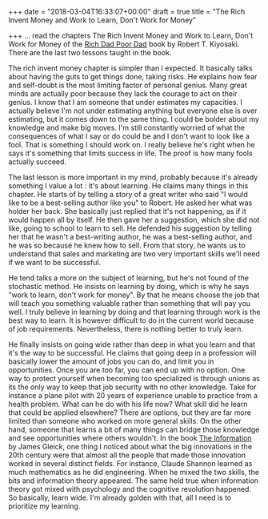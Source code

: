 +++
date = "2018-03-04T16:33:07+00:00"
draft = true
title = "The Rich Invent Money and Work to Learn, Don't Work for Money"

+++
... read the chapters The Rich Invent Money and Work to Learn, Don't Work for Money of the [Rich Dad Poor Dad](https://www.amazon.com/Rich-Dad-Poor-Teach-Middle/dp/1612680003/ref=as_sl_pc_tf_til?tag=grochat-20&linkCode=w00&linkId=ab72ed8229dbb0b9183b7c8af3a738c8&creativeASIN=1612680003) book by Robert T. Kiyosaki. There are the last two lessons taught in the book.

The rich invent money chapter is simpler than I expected. It basically talks about having the guts to get things done, taking risks. He explains how fear and self-doubt is the most limiting factor of personal genius. Many great minds are actually poor because they lack the courage to act on their genius. I know that I am someone that under estimates my capacities. I actually believe I'm not under estimating anything but everyone else is over estimating, but it comes down to the same thing. I could be bolder about my knowledge and make big moves. I'm still constantly worried of what the consequences of what I say or do could be and I don't want to look like a fool. That is something I should work on. I really believe he's right when he says it's something that limits success in life. The proof is how many fools actually succeed.

The last lesson is more important in my mind, probably because it's already something I value a lot : it's about learning. He claims many things in this chapter. He starts of by telling a story of a great writer who said "I would like to be a best-selling author like you" to Robert. He asked her what was holder her back. She basically just replied that it's not happening, as if it would happen all by itself. He then gave her a suggestion, which she did not like, going to school to learn to sell. He defended his suggestion by telling her that he wasn't a best-writing author, he was a best-selling author, and he was so because he knew how to sell. From that story, he wants us to understand that sales and marketing are two very important skills we'll need if we want to be successful.

He tend talks a more on the subject of learning, but he's not found of the stochastic method. He insists on learning by doing, which is why he says "work to learn, don't work for money". By that he means choose the job that will teach you something valuable rather than something that will pay you well. I truly believe in learning by doing and that learning through work is the best way to learn. It is however difficult to do in the current world because of job requirements. Nevertheless, there is nothing better to truly learn.

He finally insists on going wide rather than deep in what you learn and that it's the way to be successful. He claims that going deep in a profession will basically lower the amount of jobs you can do, and limit you in opportunities. Once you are too far, you can end up with no option. One way to protect yourself when becoming too specialized is through unions as its the only way to keep that job security with no other knowledge. Take for instance a plane pilot with 20 years of experience unable to practice from a health problem. What can he do with his life now? What skill did he learn that could be applied elsewhere? There are options, but they are far more limited than someone who worked on more general skills. On the other hand, someone that learns a bit of many things can bridge those knowledge and see opportunities where others wouldn't. In the book [The Information](https://www.amazon.com/Information-History-Theory-Flood/dp/1400096235/ref=as_sl_pc_tf_til?tag=grochat-20&linkCode=w00&linkId=e48580357e6f14c74f34f8969f58d5d7&creativeASIN=1400096235) by James Gleick, one thing I noticed about what the big innovations in the 20th century were that almost all the people that made those innovation worked in several distinct fields. For instance, Claude Shannon learned as much mathematics as he did engineering. When he mixed the two skills, the bits and information theory appeared. The same held true when information theory got mixed with psychology and the cognitive revolution happened. So basically, learn wide. I'm already golden with that, all I need is to prioritize my learning.
